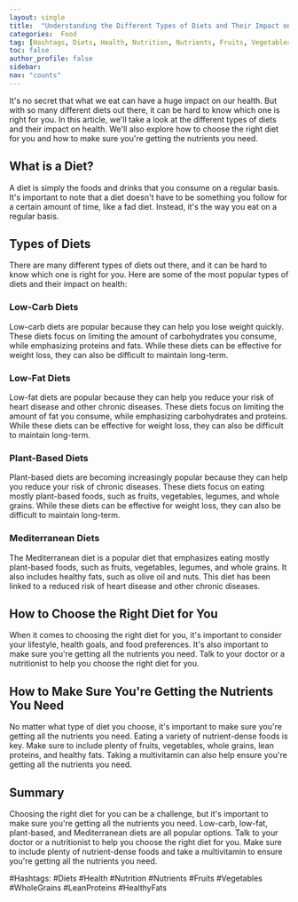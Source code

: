 ```yaml
---
layout: single
title:  "Understanding the Different Types of Diets and Their Impact on Health"
categories:  Food
tag: [Hashtags, Diets, Health, Nutrition, Nutrients, Fruits, Vegetables, WholeGrains, LeanProteins, HealthyFats, ]
toc: false
author_profile: false
sidebar:
nav: "counts"
---
```

    
It's no secret that what we eat can have a huge impact on our health. But with so many different diets out there, it can be hard to know which one is right for you. In this article, we'll take a look at the different types of diets and their impact on health. We'll also explore how to choose the right diet for you and how to make sure you're getting the nutrients you need.

## What is a Diet?

A diet is simply the foods and drinks that you consume on a regular basis. It's important to note that a diet doesn't have to be something you follow for a certain amount of time, like a fad diet. Instead, it's the way you eat on a regular basis.

## Types of Diets

There are many different types of diets out there, and it can be hard to know which one is right for you. Here are some of the most popular types of diets and their impact on health:

### Low-Carb Diets

Low-carb diets are popular because they can help you lose weight quickly. These diets focus on limiting the amount of carbohydrates you consume, while emphasizing proteins and fats. While these diets can be effective for weight loss, they can also be difficult to maintain long-term.

### Low-Fat Diets

Low-fat diets are popular because they can help you reduce your risk of heart disease and other chronic diseases. These diets focus on limiting the amount of fat you consume, while emphasizing carbohydrates and proteins. While these diets can be effective for weight loss, they can also be difficult to maintain long-term.

### Plant-Based Diets

Plant-based diets are becoming increasingly popular because they can help you reduce your risk of chronic diseases. These diets focus on eating mostly plant-based foods, such as fruits, vegetables, legumes, and whole grains. While these diets can be effective for weight loss, they can also be difficult to maintain long-term.

### Mediterranean Diets

The Mediterranean diet is a popular diet that emphasizes eating mostly plant-based foods, such as fruits, vegetables, legumes, and whole grains. It also includes healthy fats, such as olive oil and nuts. This diet has been linked to a reduced risk of heart disease and other chronic diseases.

## How to Choose the Right Diet for You

When it comes to choosing the right diet for you, it's important to consider your lifestyle, health goals, and food preferences. It's also important to make sure you're getting all the nutrients you need. Talk to your doctor or a nutritionist to help you choose the right diet for you.

## How to Make Sure You're Getting the Nutrients You Need

No matter what type of diet you choose, it's important to make sure you're getting all the nutrients you need. Eating a variety of nutrient-dense foods is key. Make sure to include plenty of fruits, vegetables, whole grains, lean proteins, and healthy fats. Taking a multivitamin can also help ensure you're getting all the nutrients you need.

## Summary

Choosing the right diet for you can be a challenge, but it's important to make sure you're getting all the nutrients you need. Low-carb, low-fat, plant-based, and Mediterranean diets are all popular options. Talk to your doctor or a nutritionist to help you choose the right diet for you. Make sure to include plenty of nutrient-dense foods and take a multivitamin to ensure you're getting all the nutrients you need.

#Hashtags: #Diets #Health #Nutrition #Nutrients #Fruits #Vegetables #WholeGrains #LeanProteins #HealthyFats

